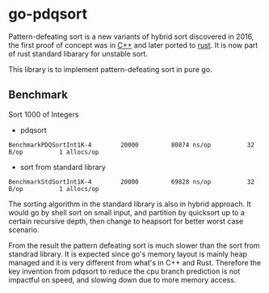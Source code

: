# go-pdqsort

Pattern-defeating sort is a new variants of hybrid sort discovered in 2016, the
first proof of concept was in [C++](https://github.com/orlp/pdqsort) and later
ported to [rust](https://github.com/stjepang/pdqsort). It is now part of rust
standard libarary for unstable sort.

This library is to implement pattern-defeating sort in pure go. 

## Benchmark

Sort 1000 of Integers

* pdqsort

```
BenchmarkPDQSortInt1K-4   	   20000	     80874 ns/op	      32 B/op	       1 allocs/op
```

* sort from standard library

```
BenchmarkStdSortInt1K-4   	   20000	     69828 ns/op	      32 B/op	       1 allocs/op
```

The sorting algorithm in the standard library is also in hybrid approach. It
would go by shell sort on small input, and partition by quicksort up to a
certain recursive depth, then change to heapsort for better worst case scenario.

From the result the pattern defeating sort is much slower than the sort from
standrad library. It is expected since go's memory layout is mainly heap managed
and it is very different from what's in C++ and Rust. Therefore the key
invention from pdqsort to reduce the cpu branch prediction is not impactful on
speed, and slowing down due to more memory access. 

